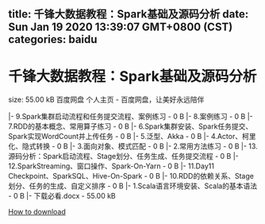 
title: 千锋大数据教程：Spark基础及源码分析
date: Sun Jan 19 2020 13:39:07 GMT+0800 (CST)    
categories: baidu
---

# 千锋大数据教程：Spark基础及源码分析
size: 55.00 kB
 百度网盘 个人主页 - 百度网盘，让美好永远陪伴
 
|- 9.Spark集群启动流程和任务提交流程、案例练习 - 0 B
|- 8.案例练习 - 0 B
|- 7.RDD的基本概念、常用算子练习 - 0 B
|- 6.Spark集群安装、Spark任务提交、Spark实现WordCount并上传任务 - 0 B
|- 5.泛型、Akka - 0 B
|- 4.Actor、柯里化、隐式转换 - 0 B
|- 3.面向对象、模式匹配 - 0 B
|- 2.常用方法练习 - 0 B
|- 13.源码分析：Spark启动流程、Stage划分、任务生成、任务提交流程 - 0 B
|- 12.SparkStreaming、窗口操作、Spark-On-Yarn - 0 B
|- 11.Day11 Checkpoint、SparkSQL、Hive-On-Spark - 0 B
|- 10.RDD的依赖关系、Stage划分、任务的生成、自定义排序 - 0 B
|- 1.Scala语言环境安装、Scala的基本语法 - 0 B
|- 下载必看.docx - 55.00 kB

[How to download](https://bpcam.bemobtrk.com/go/2ceec3aa-1ca2-46d6-b9ff-aaa5c184517c?jno=4726)